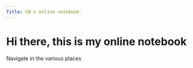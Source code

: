 ```yaml
---
Title: CW’s online notebook.
---
```


# Hi there, this is my online notebook


Navigate in the various places